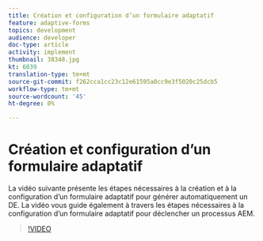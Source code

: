 ```yaml
---
title: Création et configuration d’un formulaire adaptatif
feature: adaptive-forms
topics: development
audience: developer
doc-type: article
activity: implement
thumbnail: 38348.jpg
kt: 6039
translation-type: tm+mt
source-git-commit: f262cca1cc23c12e61595a0cc9e3f5020c25dcb5
workflow-type: tm+mt
source-wordcount: '45'
ht-degree: 0%

---
```


# Création et configuration d’un formulaire adaptatif

La vidéo suivante présente les étapes nécessaires à la création et à la configuration d’un formulaire adaptatif pour générer automatiquement un DE. La vidéo vous guide également à travers les étapes nécessaires à la configuration d’un formulaire adaptatif pour déclencher un processus AEM.

>[!VIDEO](https://video.tv.adobe.com/v/38348/?quality=9&learn=on)

